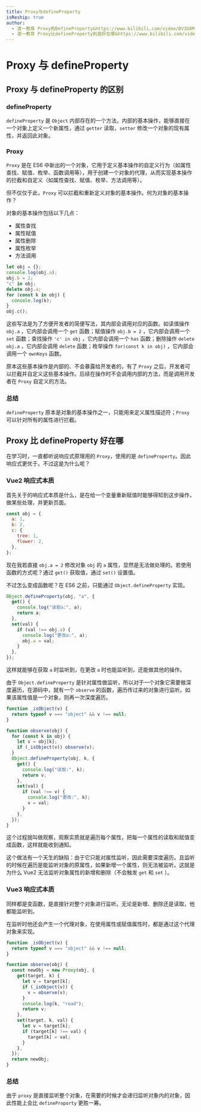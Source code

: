 ```yaml
---
title: Proxy与defineProperty
isReship: true
author:
  - 渡一教育 Proxy和DefineProperty&https://www.bilibili.com/video/BV1b8M7zNEJL/
  - 渡一教育 Proxy比defineProperty到底好在哪&https://www.bilibili.com/video/BV1jeoPYxEz9/
---
```


# Proxy 与 defineProperty

## Proxy 与 defineProperty 的区别

### defineProperty

`defineProperty` 是 `Object` 内部存在的一个方法，内部的基本操作，能够直接在一个对象上定义一个新属性，通过 `getter` 读取，`setter` 修改一个对象的现有属性，并返回此对象。

### Proxy

`Proxy` 是在 ES6 中新出的一个对象，它用于定义基本操作的自定义行为（如属性查找、赋值、枚举、函数调用等），用于创建一个对象的代理，从而实现基本操作的拦截和自定义（如属性查找、赋值、枚举、方法调用等）。

但不仅仅于此，`Proxy` 可以拦截和重新定义对象的基本操作。何为对象的基本操作？

对象的基本操作包括以下几点：

- 属性查找
- 属性赋值
- 属性删除
- 属性枚举
- 方法调用

```js
let obj = {};
console.log(obj.a);
obj.b = 2;
"c" in obj;
delete obj.a;
for (const k in obj) {
  console.log(k);
}
obj.c();
```

这些写法是为了方便开发者的简便写法，其内部会调用对应的函数。如读值操作 `obj.a` ，它内部会调用一个 `get` 函数；赋值操作 `obj.b = 2` ，它内部会调用一个 `set` 函数；查找操作 `'c' in obj` ，它内部会调用一个 `has` 函数；删除操作 `delete obj.a` ，它内部会调用 `delete` 函数；枚举操作 `for(const k in obj)` ，它内部会调用一个 `ownKeys` 函数。

原本这些基本操作是内部的、不会暴露给开发者的，有了 `Proxy` 之后，开发者可以拦截并自定义这些基本操作。后续在操作时不会调用内部的方法，而是调用开发者在 `Proxy` 自定义的方法。

### 总结

`defineProperty` 原本是对象的基本操作之一，只能用来定义属性描述符；`Proxy` 可以针对所有的属性进行拦截。

## Proxy 比 defineProperty 好在哪

在学习<word text="Vue"/>时，一直都听说<word text="Vue3"/>响应式原理用的 `Proxy`，<word text="Vue2"/>使用的是 `defineProperty`。因此<word text="Vue3"/>响应式更优于<word text="Vue2"/>。不过这是为什么呢？

### Vue2 响应式本质

首先关于<word text="Vue"/>的响应式本质是什么，是在给一个变量重新赋值时能够得知到这步操作，做某些处理，并更新页面。

```js
const obj = {
  a: 1,
  b: 2,
  c: {
    tree: 1,
    flower: 2,
  },
};
```

现在我若直接 `obj.a = 2` 修改对象 `obj` 的 `a` 属性，显然是无法做处理的。若使用函数的方式呢？通过 `get()` 获取值，通过 `set()` 设置值。

不过怎么变成函数呢？在 ES6 之前，只能通过 `Object.defineProperty` 实现。

```js
Object.defineProperty(obj, "a", {
  get() {
    console.log("读取a:", a);
    return a;
  },
  set(val) {
    if (val !== obj.a) {
      console.log("更改a:", a);
      obj.a = val;
    }
  },
});
```

这样就能够在获取 `a` 时监听到，在更改 `a` 时也能监听到，还能做其他的操作。

由于 `Object.defineProperty` 是针对属性做监听，所以对于一个对象它需要做深度遍历，在<word text="Vue2"/>源码中，就有一个 `observe` 的函数，遍历传过来的对象进行监听。如果该属性值是一个对象，则再一次深度遍历。

```js
function _isObject(v) {
  return typeof v === "object" && v !== null;
}

function observe(obj) {
  for (const k in obj) {
    let v = obj[k];
    if (_isObject(v)) observe(v);
  }
  Object.defineProperty(obj, k, {
    get() {
      console.log("读取:", k);
      return v;
    },
    set(val) {
      if (val !== v) {
        console.log("更改:", k);
        v = val;
      }
    },
  });
}
```

这个过程就叫做观察，观察实质就是遍历每个属性，把每一个属性的读取和赋值变成函数，这样就能收到通知。

这个做法有一个天生的缺陷：由于它只能对属性监听，因此需要深度遍历。且监听的时候在遍历是能监听对象的原属性，如果新增一个属性，则无法被监听。这就是为什么 Vue2 无法监听对象属性的新增和删除（不会触发 `get` 和 `set` ）。

### Vue3 响应式本质

同样都是变函数，<word text="Vue3"/>是直接针对整个对象进行监听。无论是新增、删除还是读取，他都能监听到。

在监听时他还会产生一个代理对象，在使用属性或赋值属性时，都是通过这个代理对象来实现。

```js
function _isObject(v) {
  return typeof v === "object" && v !== null;
}

function observe(obj) {
  const newObj = new Proxy(obj, {
    get(target, k) {
      let v = target[k];
      if (_isObject(v)) {
        v = observe(v);
      }
      console.log(k, "read");
      return v;
    },
    set(target, k, val) {
      let v = target[k];
      if (target[k] !== val) {
        target[k] = val;
      }
    },
  });
  return newObj;
}
```

### 总结

由于 `proxy` 是直接监听整个对象，在需要的时候才会递归监听对象内的对象，因此性能上会比 `defineProporty` 更胜一筹。
